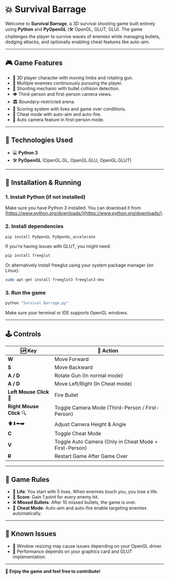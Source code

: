 # 💥 Survival Barrage

Welcome to **Survival Barrage**, a 3D survival shooting game built entirely using **Python** and **PyOpenGL** (🛠️ OpenGL, GLUT, GLU). The game challenges the player to survive waves of enemies while managing bullets, dodging attacks, and optionally enabling cheat features like auto-aim.

---

## 🎮 Game Features

* 🔄 3D player character with moving limbs and rotating gun.
* 🤠 Multiple enemies continuously pursuing the player.
* 🔫 Shooting mechanic with bullet collision detection.
* 👁 Third-person and first-person camera views.
* 🏛️ Boundary-restricted arena.
* 🎯 Scoring system with lives and game over conditions.
* 🧩 Cheat mode with auto-aim and auto-fire.
* 🔄 Auto camera feature in first-person mode.

---

## 📄 Technologies Used

* 💻 **Python 3**
* 🛠️ **PyOpenGL** (OpenGL.GL, OpenGL.GLU, OpenGL.GLUT)

---

## 🔧 Installation & Running

### 1. Install Python (if not installed)

Make sure you have Python 3 installed. You can download it from [https://www.python.org/downloads/](https://www.python.org/downloads/).

### 2. Install dependencies

```bash
pip install PyOpenGL PyOpenGL_accelerate
```

If you're having issues with GLUT, you might need:

```bash
pip install freeglut
```

Or alternatively install freeglut using your system package manager (on Linux):

```bash
sudo apt-get install freeglut3 freeglut3-dev
```

### 3. Run the game

```bash
python "Survival Barrage.py"
```

Make sure your terminal or IDE supports OpenGL windows.

---

## 🕹️ Controls

| 🆙️ Key                  | 🔧 Action                                              |
| ------------------------ | ------------------------------------------------------ |
| **W**                    | Move Forward                                           |
| **S**                    | Move Backward                                          |
| **A / D**                | Rotate Gun (In normal mode)                            |
| **A / D**                | Move Left/Right (In Cheat mode)                        |
| **Left Mouse Click** 🔌  | Fire Bullet                                            |
| **Right Mouse Click** 🔍 | Toggle Camera Mode (Third-Person / First-Person)       |
| ⬆️⬇️⬅️➡️                 | Adjust Camera Height & Angle                           |
| **C**                    | Toggle Cheat Mode                                      |
| **V**                    | Toggle Auto Camera (Only in Cheat Mode + First-Person) |
| **R**                    | Restart Game After Game Over                           |

---

## 🏅 Game Rules

* 💪 **Life**: You start with 5 lives. When enemies touch you, you lose a life.
* 🎯 **Score**: Gain 1 point for every enemy hit.
* ❌ **Missed Bullets**: After 10 missed bullets, the game is over.
* 🧩 **Cheat Mode**: Auto-aim and auto-fire enable targeting enemies automatically.

---

## 🚫 Known Issues

* 🔹 Window resizing may cause issues depending on your OpenGL driver.
* 🔹 Performance depends on your graphics card and GLUT implementation.

---


🌟 **Enjoy the game and feel free to contribute!**
